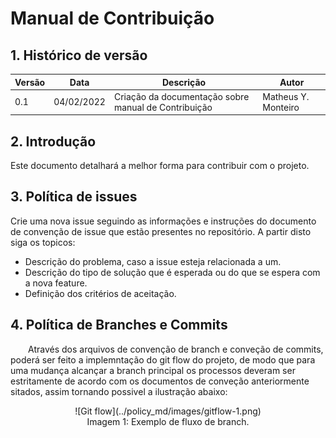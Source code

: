 # Manual de Contribuição 

## 1. Histórico de versão 

<center>

| Versão | Data       | Descrição                                          | Autor        |
| ------ | ---------- | -------------------------------------------------- | ------------ |
| 0.1    | 04/02/2022 | Criação da documentação sobre manual de Contribuição | Matheus Y. Monteiro |

</center>

## 2. Introdução

Este documento detalhará a melhor forma para contribuir com o projeto.

## 3. Política de issues

Crie uma nova issue seguindo as informações e instruções do documento de convenção de issue que estão presentes no repositório. A partir disto siga os topicos:

- Descrição do problema, caso a issue esteja relacionada a um.
- Descrição do tipo de solução que é esperada ou do que se espera com a nova feature.
- Definição dos critérios de aceitação.

## 4. Política de Branches e Commits 

&emsp;&emsp;Através dos arquivos de convenção de branch e conveção de commits, poderá ser feito a implemntação do git flow do projeto, de modo que para uma mudança alcançar a branch principal os processos deveram ser estritamente de acordo com os documentos de conveção anteriormente sitados, assim tornando possivel a ilustração abaixo: 

<center>
![Git flow](../policy_md/images/gitflow-1.png)
<figcaption>Imagem 1: Exemplo de fluxo de branch.</figcaption>
</center>



